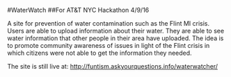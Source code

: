 #WaterWatch
##For AT&T NYC Hackathon 4/9/16

A site for prevention of water contamination such as the Flint MI crisis. Users are able to upload information about their water. They are able to see water information that other people in their area have uploaded. The idea is to promote community awareness of issues in light of the Flint crisis in which citizens were not able to get the information they needed.

The site is still live at:
http://funtism.askyourquestions.info/waterwatcher/
